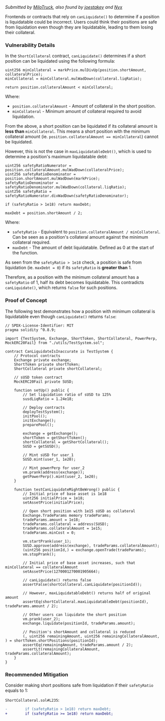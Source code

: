 *Submitted by [MiloTruck](https://github.com/code-423n4/2023-03-polynomial-findings/issues/146), also found by [joestakey](https://github.com/code-423n4/2023-03-polynomial-findings/issues/174) and [Nyx](https://github.com/code-423n4/2023-03-polynomial-findings/issues/102)*

Frontends or contracts that rely on `canLiquidate()` to determine if a position is liquidatable could be incorrect. Users could think their positions are safe from liquidation even though they are liquidatable, leading to them losing their collateral.

### Vulnerability Details

In the `ShortCollateral` contract, `canLiquidate()` determines if a short position can be liquidated using the following formula:

```solidity
uint256 minCollateral = markPrice.mulDivUp(position.shortAmount, collateralPrice);
minCollateral = minCollateral.mulWadDown(collateral.liqRatio);

return position.collateralAmount < minCollateral;
```

Where:

*   `position.collateralAmount` - Amount of collateral in the short position.
*   `minCollateral` - Minimum amount of collateral required to avoid liquidation.

From the above, a short position can be liquidated if its collateral amount is **less than** `minCollateral`. This means a short position with the minimum collateral amount (ie. `position.collateralAmount == minCollateral`)  cannot be liquidated.

However, this is not the case in `maxLiquidatableDebt()`, which is used to determine a position's maximum liquidatable debt:


```solidity
uint256 safetyRatioNumerator = position.collateralAmount.mulWadDown(collateralPrice);
uint256 safetyRatioDenominator = position.shortAmount.mulWadDown(markPrice);
safetyRatioDenominator = safetyRatioDenominator.mulWadDown(collateral.liqRatio);
uint256 safetyRatio = safetyRatioNumerator.divWadDown(safetyRatioDenominator);

if (safetyRatio > 1e18) return maxDebt;

maxDebt = position.shortAmount / 2;
```

Where:

*   `safetyRatio` - Equivalent to `position.collateralAmount / minCollateral`. Can be seen as a position's collateral amount against the minimum collateral required.
*   `maxDebt` - The amount of debt liquidatable. Defined as 0 at the start of the function.

As seen from the `safetyRatio > 1e18` check, a position is safe from liquidation (ie. `maxDebt = 0`) if  its `safetyRatio` is **greater than** 1.

Therefore, as a position with the minimum collateral amount has a `safetyRatio` of 1, half its debt becomes liquidatable. This contradicts `canLiquidate()`, which returns `false` for such positions.

### Proof of Concept

The following test demonstrates how a position with minimum collateral is liquidatable even though `canLiquidate()` returns `false`:

```solidity
// SPDX-License-Identifier: MIT
pragma solidity ^0.8.9;

import {TestSystem, Exchange, ShortToken, ShortCollateral, PowerPerp, MockERC20Fail} from "./utils/TestSystem.sol";

contract CanLiquidateIsInaccurate is TestSystem {
    // Protocol contracts
    Exchange private exchange;
    ShortToken private shortToken;
    ShortCollateral private shortCollateral;
    
    // sUSD token contract
    MockERC20Fail private SUSD;
    
    function setUp() public {  
        // Set liquidation ratio of sUSD to 125%  
        susdLiqRatio = 1.24e18;

        // Deploy contracts
        deployTestSystem();
        initPool();
        initExchange();
        preparePool();

        exchange = getExchange();
        shortToken = getShortToken();
        shortCollateral = getShortCollateral();
        SUSD = getSUSD();

        // Mint sUSD for user_1
        SUSD.mint(user_1, 1e20);

        // Mint powerPerp for user_2
        vm.prank(address(exchange));
        getPowerPerp().mint(user_2, 1e20);
    }

    function testCanLiquidateMightBeWrong() public {
        // Initial price of base asset is 1e18
        uint256 initialPrice = 1e18;
        setAssetPrice(initialPrice);

        // Open short position with 1e15 sUSD as collateral
        Exchange.TradeParams memory tradeParams;
        tradeParams.amount = 1e18;
        tradeParams.collateral = address(SUSD);
        tradeParams.collateralAmount = 1e15;
        tradeParams.minCost = 0;

        vm.startPrank(user_1);
        SUSD.approve(address(exchange), tradeParams.collateralAmount);
        (uint256 positionId,) = exchange.openTrade(tradeParams);
        vm.stopPrank();
       
        // Initial price of base asset increases, such that minCollateral == collateralAmount
        setAssetPrice(1270001270001905664);

        // canLiquidate() returns false
        assertFalse(shortCollateral.canLiquidate(positionId));

        // However, maxLiquidatableDebt() returns half of original amount
        assertEq(shortCollateral.maxLiquidatableDebt(positionId), tradeParams.amount / 2);

        // Other users can liquidate the short position
        vm.prank(user_2);
        exchange.liquidate(positionId, tradeParams.amount);

        // Position's shortAmount and collateral is reduced
        (, uint256 remainingAmount, uint256 remainingCollateralAmount, ) = shortToken.shortPositions(positionId);
        assertEq(remainingAmount, tradeParams.amount / 2);
        assertLt(remainingCollateralAmount, tradeParams.collateralAmount);
    }
}
```

### Recommended Mitigation

Consider making short positions safe from liquidation if their `safetyRatio` equals to 1:

`ShortCollateral.sol#L235`:

```diff
-        if (safetyRatio > 1e18) return maxDebt;
+        if (safetyRatio >= 1e18) return maxDebt;
```


